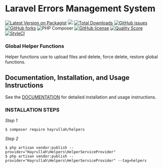 # Laravel Errors Management System 


[![Latest Version on Packagist](https://img.shields.io/packagist/v/hayrullah/helpers.svg?style=flat-square)](https://packagist.org/packages/hayrullah/helpers)
![](https://github.com/hayrullah/helpers/workflows/Run%20Tests/badge.svg?branch=master)
[![Total Downloads](https://img.shields.io/packagist/dt/hayrullah/helpers.svg?style=flat-square)](https://packagist.org/packages/hayrullah/helpers)
[![GitHub issues](https://img.shields.io/github/issues/zaherkhirullah/lem)](https://github.com/zaherkhirullah/lem/issues)
[![GitHub forks](https://img.shields.io/github/forks/zaherkhirullah/lem)](https://github.com/zaherkhirullah/lem/network)
![PHP Composer](https://github.com/zaherkhirullah/lem/workflows/PHP%20Composer/badge.svg)
[![GitHub license](https://img.shields.io/github/license/zaherkhirullah/lem)](https://github.com/zaherkhirullah/lem)
[![Quality Score](https://img.shields.io/scrutinizer/g/zaherkhirullah/lem.svg?style=flat-square)](https://scrutinizer-ci.com/g/zaherkhirullah/lem)
[![StyleCI](https://styleci.io/repos/253813301/shield)](https://styleci.io/repos/253813301)

### Global Helper Functions

<article>
Helper functions use to upload files and delete, force delete, restore global functions. 
</article>


## Documentation, Installation, and Usage Instructions

See the [DOCUMENTATION](https://packagist.org/packages/hayrullah/helpers) for detailed installation and usage instructions.

### INSTALLATION STEPS

<i> Step 1 </i>

```
$ composer require hayrullah/helpers
 ```

<i> Step 2 </i>

```
$ php artisan vendor:publish --provider="Hayrullah\Helpers\HelperServiceProvider" 
$ php artisan vendor:publish --provider="Hayrullah\Helpers\HelperServiceProvider" --tag=helpers
```
 
